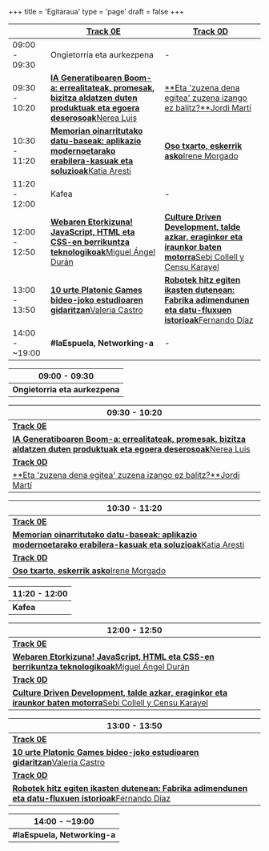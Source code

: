+++
title = 'Egitaraua'
type = 'page'
draft = false
+++

<div class="hidden-small table">

|               | [Track 0E](https://www.euskaldunabilbao.com/eu/espazioak/0e-aretoa/)                                                                         | [Track 0D](https://www.euskaldunabilbao.com/eu/espazioak/0d-aretoa/)                                                                             |
| ------------- | ------------------------------------------------------------------------------- | ----------------------------------------------------------------------------------- |
| 09:00 - 09:30 | Ongietorria eta aurkezpena                                                      | -                                                                                   |
| 09:30 - 10:20 | [**IA Generatiboaren Boom-a: errealitateak, promesak, bizitza aldatzen duten produktuak eta egoera deserosoak**Nerea Luis](/eu/speakers/nerea-luis#talk)                 | [**Eta 'zuzena dena egitea' zuzena izango ez balitz?**Jordi Martí](/eu/speakers/jordi-marti#talk)                   |
| 10:30 - 11:20 | [**Memorian oinarritutako datu-baseak: aplikazio modernoetarako erabilera-kasuak eta soluzioak**Katia Aresti](/eu/speakers/katia-aresti#talk)             | [**Oso txarto, eskerrik asko**Irene Morgado](/eu/speakers/irene-morgado#talk)               |
| 11:20 - 12:00 | Kafea                                                                           | -                                                                                   |
| 12:00 - 12:50 | [**Webaren Etorkizuna! JavaScript, HTML eta CSS-en berrikuntza teknologikoak**Miguel Ángel Durán](/eu/speakers/miguel-angel-duran#talk) | [**Culture Driven Development, talde azkar, eraginkor eta iraunkor baten motorra**Sebi Collell y Censu Karayel](/eu/speakers/sebi-collell#talk) |
| 13:00 - 13:50 | [**10 urte Platonic Games bideo-joko estudioaren gidaritzan**Valeria Castro](/eu/speakers/valeria-castro#talk)         | [**Robotek hitz egiten ikasten dutenean: Fabrika adimendunen eta datu-fluxuen istorioak**Fernando Díaz](/eu/speakers/fernando-diaz#talk)               |
| 14:00 - ~19:00 | **#laEspuela, Networking-a**                                                             | -                                                                                   |

</div>

<div class="hidden-big table">

| 09:00 - 09:30                  |
| ------------------------------ |
| **Ongietorria eta aurkezpena** |

| 09:30 - 10:20                                                     |
| ----------------------------------------------------------------- |
| **[Track 0E](https://www.euskaldunabilbao.com/eu/espazioak/0e-aretoa/)**                                                        |
| [**IA Generatiboaren Boom-a: errealitateak, promesak, bizitza aldatzen duten produktuak eta egoera deserosoak**Nerea Luis](/eu/speakers/nerea-luis#talk)   |
| **[Track 0D](https://www.euskaldunabilbao.com/eu/espazioak/0d-aretoa/)**                                                        |
| [**Eta 'zuzena dena egitea' zuzena izango ez balitz?**Jordi Martí](/eu/speakers/jordi-marti#talk) |

| 10:30 - 11:20                                                         |
| --------------------------------------------------------------------- |
| **[Track 0E](https://www.euskaldunabilbao.com/eu/espazioak/0e-aretoa/)**                                                            |
| [**Memorian oinarritutako datu-baseak: aplikazio modernoetarako erabilera-kasuak eta soluzioak**Katia Aresti](/eu/speakers/katia-aresti#talk)   |
| **[Track 0D](https://www.euskaldunabilbao.com/eu/espazioak/0d-aretoa/)**                                                            |
| [**Oso txarto, eskerrik asko**Irene Morgado](/eu/speakers/irene-morgado#talk) |

| 11:20 - 12:00 |
| ------------- |
| **Kafea**     |

| 12:00 - 12:50                                                                       |
| ----------------------------------------------------------------------------------- |
| **[Track 0E](https://www.euskaldunabilbao.com/eu/espazioak/0e-aretoa/)**                                                                          |
| [**Webaren Etorkizuna! JavaScript, HTML eta CSS-en berrikuntza teknologikoak**Miguel Ángel Durán](/eu/speakers/miguel-angel-duran#talk)     |
| **[Track 0D](https://www.euskaldunabilbao.com/eu/espazioak/0d-aretoa/)**                                                                          |
| [**Culture Driven Development, talde azkar, eraginkor eta iraunkor baten motorra**Sebi Collell y Censu Karayel](/eu/speakers/sebi-collell#talk) |

| 13:00 - 13:50                                                           |
| ----------------------------------------------------------------------- |
| **[Track 0E](https://www.euskaldunabilbao.com/eu/espazioak/0e-aretoa/)**                                                              |
| [**10 urte Platonic Games bideo-joko estudioaren gidaritzan**Valeria Castro](/eu/speakers/valeria-castro#talk) |
| **[Track 0D](https://www.euskaldunabilbao.com/eu/espazioak/0d-aretoa/)**                                                              |
| [**Robotek hitz egiten ikasten dutenean: Fabrika adimendunen eta datu-fluxuen istorioak**Fernando Díaz](/eu/speakers/fernando-diaz#talk)   |

| 14:00 - ~19:00           |
| ----------------------- |
| **#laEspuela, Networking-a** |

</div>
